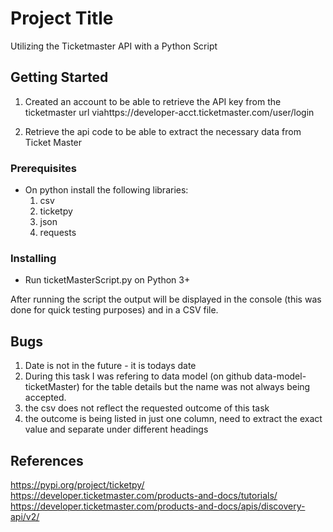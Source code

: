 # Project Title

Utilizing the Ticketmaster API with a Python Script

## Getting Started

1. Created an account to be able to retrieve the API key from the ticketmaster url viahttps://developer-acct.ticketmaster.com/user/login

2. Retrieve the api code to be able to extract the necessary data from Ticket Master


### Prerequisites

- On python install the following libraries:
    1. csv
    2. ticketpy
    3. json
    4. requests

### Installing

- Run ticketMasterScript.py on Python 3+

After running the script the output will be displayed in the console (this was done for quick testing purposes) and in a CSV file.



## Bugs
1. Date is not in the future - it is todays date
2. During this task I was refering to data model (on github data-model-ticketMaster) for the table details but the name was not always being accepted.
3. the csv does not reflect the requested outcome of this task
4. the outcome is being listed in just one column, need to extract the exact value and separate under different headings



## References
https://pypi.org/project/ticketpy/
https://developer.ticketmaster.com/products-and-docs/tutorials/
https://developer.ticketmaster.com/products-and-docs/apis/discovery-api/v2/


